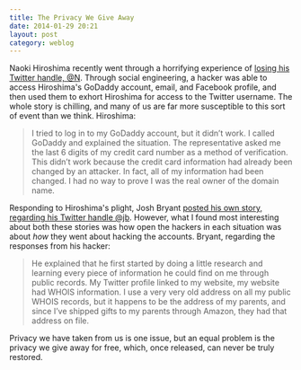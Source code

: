 ```yaml
---
title: The Privacy We Give Away
date: 2014-01-29 20:21
layout: post
category: weblog
---
```

Naoki Hiroshima recently went through a horrifying experience of [losing his Twitter handle, @N](https://medium.com/p/24eb09e026dd). Through social engineering, a hacker was able to access Hiroshima's GoDaddy account, email, and Facebook profile, and then used them to exhort Hiroshima for access to the Twitter username. The whole story is chilling, and many of us are far more susceptible to this sort of event than we think. Hiroshima: 

> I tried to log in to my GoDaddy account, but it didn’t work. I called GoDaddy and explained the situation. The representative asked me the last 6 digits of my credit card number as a method of verification. This didn’t work because the credit card information had already been changed by an attacker. In fact, all of my information had been changed. I had no way to prove I was the real owner of the domain name.

Responding to Hiroshima's plight, Josh Bryant [posted his own story, regarding his Twitter handle @jb](http://d.pr/n/KUMK). However, what I found most interesting about both these stories was how open the hackers in each situation was about _how_ they went about hacking the accounts. Bryant, regarding the responses from his hacker: 

> He explained that he first started by doing a little research and learning every piece of information he could find on me through public records. My Twitter profile linked to my website, my website had WHOIS information. I use a very very old address on all my public WHOIS records, but it happens to be the address of my parents, and since I’ve shipped gifts to my parents through Amazon, they had that address on file.

Privacy we have taken from us is one issue, but an equal problem is the privacy we give away for free, which, once released, can never be truly restored. 